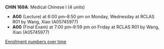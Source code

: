 **CHIN 169A**: Medical Chinese I (4 units)

- **A00** (Lecture) at 6:00 pm–8:50 pm on Monday, Wednesday at RCLAS R01 by Wang, Xiao (A05745977)
- **A00** (Final Exam) at 7:00 pm–9:59 pm on Friday at RCLAS R01 by Wang, Xiao (A05745977)

[Enrollment numbers over time](./CHIN169A.tsv)
